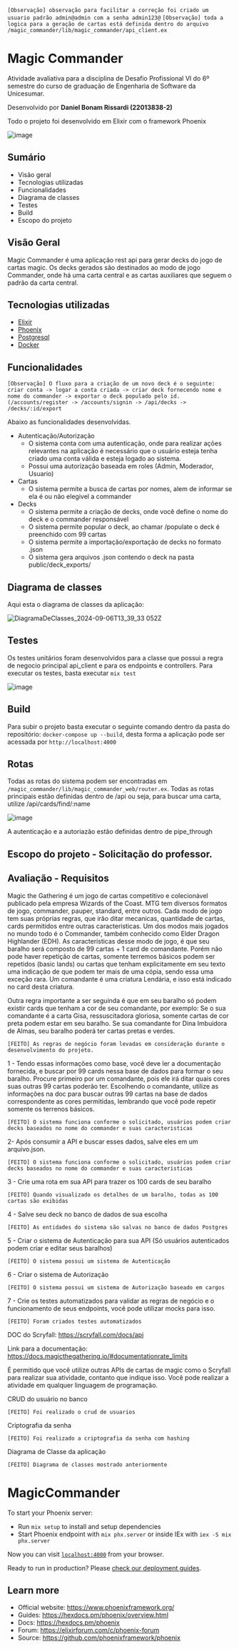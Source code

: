 `[Observação] observação para facilitar a correção foi criado um usuario padrão admin@admin com a senha admin123@`
`[Observação] toda a logica para a geração de cartas está definida dentro do arquivo /magic_commander/lib/magic_commander/api_client.ex`

# Magic Commander

Atividade avaliativa para a disciplina de Desafio Profissional VI do 6º semestre do curso de graduação de Engenharia de Software da Unicesumar.

Desenvolvido por **Daniel Bonam Rissardi (22013838-2)**

Todo o projeto foi desenvolvido em Elixir com o framework Phoenix

![image](https://github.com/user-attachments/assets/fed658ed-5ecf-4992-a3d3-14b8b56b8263)

## Sumário

- Visão geral
- Tecnologias utilizadas
- Funcionalidades
- Diagrama de classes
- Testes
- Build
- Escopo do projeto

## Visão Geral

Magic Commander é uma aplicação rest api para gerar decks do jogo de cartas magic. Os decks gerados são destinados ao modo de jogo Commander, onde há uma carta central e as cartas auxiliares que seguem o padrão da carta central.

## Tecnologias utilizadas

- [Elixir](https://elixir-lang.org/)
- [Phoenix](https://www.phoenixframework.org/)
- [Postgresql](https://www.postgresql.org/)
- [Docker](https://www.docker.com/)

## Funcionalidades
`[Observação] O fluxo para a criação de um novo deck é o seguinte: criar conta -> logar a conta criada -> criar deck fornecendo nome e nome do commander -> exportar o deck populado pelo id. (/accounts/register -> /accounts/signin -> /api/decks -> /decks/:id/export`

Abaixo as funcionalidades desenvolvidas.

- Autenticação/Autorização
    - O sistema conta com uma autenticação, onde para realizar ações relevantes na aplicação é necessário que o usuário esteja tenha criado uma conta válida e esteja logado ao sistema.
    - Possui uma autorização baseada em roles (Admin, Moderador, Usuario)
- Cartas
    - O sistema permite a busca de cartas por nomes, alem de informar se ela é ou não elegivel a commander
- Decks
    - O sistema permite a criação de decks, onde você define o nome do deck e o commander responsável
    - O sistema permite popular o deck, ao chamar /populate o deck é preenchido com 99 cartas
    - O sistema permite a importação/exportação de decks no formato .json
    - O sistema gera arquivos .json contendo o deck na pasta public/deck_exports/

## Diagrama de classes
Aqui esta o diagrama de classes da aplicação:

![DiagramaDeClasses_2024-09-06T13_39_33 052Z](https://github.com/user-attachments/assets/121fb175-df54-4d99-afcb-7ef70da609c9)


## Testes
Os testes unitários foram desenvolvidos para a classe que possui a regra de negocio principal api_client e para os endpoints e controllers. Para executar os testes, basta executar `mix test`

![image](https://github.com/user-attachments/assets/4b63c18a-0a66-45e1-b603-b79de2647daf)

## Build
Para subir o projeto basta executar o seguinte comando dentro da pasta do repositório: `docker-compose up --build`, desta forma a aplicação pode ser acessada por `http://localhost:4000`

## Rotas
Todas as rotas do sistema podem ser encontradas em `/magic_commander/lib/magic_commander_web/router.ex`. Todas as rotas principais estão definidas dentro de /api ou seja, para buscar uma carta, utilize /api/cards/find/:name 

![image](https://github.com/user-attachments/assets/3f01c77d-9e1b-4f04-a796-6b2216e87c01)

A autenticação e a autoriazão estão definidas dentro de pipe_through

## Escopo do projeto - Solicitação do professor.
## Avaliação - Requisitos
Magic the Gathering é um jogo de cartas competitivo e colecionável publicado pela empresa Wizards of the Coast.
MTG tem diversos formatos de jogo, commander, pauper, standard, entre outros.
Cada modo de jogo tem suas próprias regras, que irão ditar mecanicas, quantidade de cartas, cards permitidos entre outras caracteristicas.
Um dos modos mais jogados no mundo todo é o Commander, também conhecido como Elder Dragon Highlander (EDH).
As características desse modo de jogo, é que seu baralho será composto de 99 cartas + 1 card de comandante. Porém não pode haver repetição de cartas, somente terremos básicos podem ser repetidos (basic lands) ou cartas que tenham explicitamente em seu texto uma indicação de que podem ter mais de uma cópia, sendo essa uma exceção rara.
Um comandante é uma criatura Lendária, e isso está indicado no card desta criatura.

Outra regra importante a ser seguinda é que em seu baralho só podem existir cards que tenham a cor de seu comandante, por exemplo:
Se o sua comandante é a carta Gisa, ressuscitadora gloriosa, somente cartas de cor preta podem estar em seu baralho.
Se sua comandante for Dina Imbuidora de Almas, seu baralho poderá ter cartas pretas e verdes.

`[FEITO] As regras de negócio foram levadas em consideração durante o desenvolvimento do projeto.`

1 - Tendo essas informações como base, você deve ler a documentação fornecida, e buscar por 99 cards nessa base de dados para formar o seu baralho.
Procure primeiro por um comandante, pois ele irá ditar quais cores suas outras 99 cartas poderão ter.
Escolhendo o comandante, utilize as informações na doc para buscar outras 99 cartas na base de dados correspondente as cores permitidas, lembrando que você pode repetir somente os terrenos básicos.

`[FEITO] O sistema funciona conforme o solicitado, usuários podem criar decks baseados no nome do commander e suas caracteristicas`

2- Após consumir a API e buscar esses dados, salve eles em um arquivo.json.

`[FEITO] O sistema funciona conforme o solicitado, usuários podem criar decks baseados no nome do commander e suas caracteristicas`

3 - Crie uma rota em sua API para trazer os 100 cards de seu baralho

`[FEITO] Quando visualizado os detalhes de um baralho, todas as 100 cartas são exibidas`

4 - Salve seu deck no banco de dados de sua escolha

`[FEITO] As entidades do sistema são salvas no banco de dados Postgres`

5 - Criar o sistema de Autenticação para sua API (Só usuários autenticados podem criar e editar seus baralhos)

`[FEITO] O sistema possui um sistema de Autenticação`

6 - Criar o sistema de Autorização

`[FEITO] O sistema possui um sistema de Autorização baseado em cargos`

7 - Crie os testes automatizados para validar as regras de negócio e o funcionamento de seus endpoints, você pode utilizar mocks para isso.

`[FEITO] Foram criados testes automatizados`

DOC do Scryfall: https://scryfall.com/docs/api

Link para a documentação: https://docs.magicthegathering.io/#documentationrate_limits

É permitido que você utilize outras APIs de cartas de magic como o Scryfall para realizar sua atividade, contanto que indique isso.
Você pode realizar a atividade em qualquer linguagem de programação.

CRUD do usuário no banco

`[FEITO] Foi realizado o crud de usuarios`

Criptografia da senha

`[FEITO] Foi realizado a criptografia da senha com hashing`

Diagrama de Classe da aplicação

`[FEITO] Diagrama de classes mostrado anteriormente`

# MagicCommander

To start your Phoenix server:

  * Run `mix setup` to install and setup dependencies
  * Start Phoenix endpoint with `mix phx.server` or inside IEx with `iex -S mix phx.server`

Now you can visit [`localhost:4000`](http://localhost:4000) from your browser.

Ready to run in production? Please [check our deployment guides](https://hexdocs.pm/phoenix/deployment.html).

## Learn more

  * Official website: https://www.phoenixframework.org/
  * Guides: https://hexdocs.pm/phoenix/overview.html
  * Docs: https://hexdocs.pm/phoenix
  * Forum: https://elixirforum.com/c/phoenix-forum
  * Source: https://github.com/phoenixframework/phoenix
